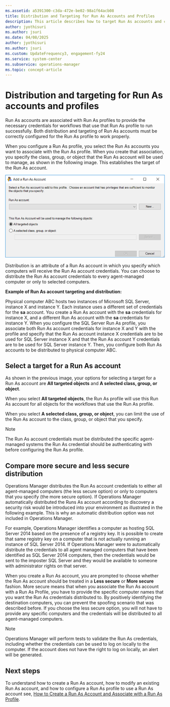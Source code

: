 ```yaml
---
ms.assetid: a5391300-c3da-472e-be02-98a1f64acb08
title: Distribution and Targeting for Run As Accounts and Profiles
description: This article describes how to target Run As accounts and configure profiles to monitor objects with minimal privileges.
author: jyothisuri
ms.author: jsuri
ms.date: 04/08/2025
author: jyothisuri
ms.author: jsuri
ms.custom: UpdateFrequency3, engagement-fy24
ms.service: system-center
ms.subservice: operations-manager
ms.topic: concept-article
---
```


# Distribution and targeting for Run As accounts and profiles



Run As accounts are associated with Run As profiles to provide the necessary credentials for workflows that use that Run As profile to run successfully. Both distribution and targeting of Run As accounts must be correctly configured for the Run As profile to work properly.  

When you configure a Run As profile, you select the Run As accounts you want to associate with the Run As profile. When you create that association, you specify the class, group, or object that the Run As account will be used to manage, as shown in the following image. This establishes the target of the Run As account.  

![Select target for Run As profile and account](./media/manage-security-dist-target-runas-profiles/om2016-add-run-as-account-target.png)  

Distribution is an attribute of a Run As account in which you specify which computers will receive the Run As account credentials. You can choose to distribute the Run As account credentials to every agent-managed computer or only to selected computers.  

**Example of Run As account targeting and distribution:**  

Physical computer ABC hosts two instances of Microsoft SQL Server, instance X and instance Y. Each instance uses a different set of credentials for the **sa** account. You create a Run As account with the **sa** credentials for instance X, and a different Run As account with the **sa** credentials for instance Y. When you configure the SQL Server Run As profile, you associate both Run As account credentials for instance X and Y with the profile and specify that the Run As account instance X credentials are to be used for SQL Server instance X and that the Run As account Y credentials are to be used for SQL Server instance Y. Then, you configure both Run As accounts to be distributed to physical computer ABC.  

## Select a target for a Run As account  

As shown in the previous image, your options for selecting a target for a Run As account are **All targeted objects** and **A selected class, group, or object**.  

When you select **All targeted objects**, the Run As profile will use this Run As account for all objects for the workflows that use the Run As profile.   

When you select **A selected class, group, or object**, you can limit the use of the Run As account to the class, group, or object that you specify.  

> [!NOTE]  
> The Run As account credentials must be distributed the specific agent-managed systems the Run As credential should be authenticating with before configuring the Run As profile.     

## Compare more secure and less secure distribution  

Operations Manager distributes the Run As account credentials to either all agent-managed computers (the less secure option) or only to computers that you specify (the more secure option). If Operations Manager automatically distributed the Runs As account according to discovery a security risk would be introduced into your environment as illustrated in the following example. This is why an automatic distribution option was not included in Operations Manager.  

For example, Operations Manager identifies a computer as hosting SQL Server 2014 based on the presence of a registry key. It is possible to create that same registry key on a computer that is not actually running an instance of SQL Server 2014. If Operations Manager were to automatically distribute the credentials to all agent managed computers that have been identified as SQL Server 2014 computers, then the credentials would be sent to the imposter SQL Server and they would be available to someone with administrator rights on that server.  

When you create a Run As account, you are prompted to choose whether the Run As account should be treated in a **Less secure** or **More secure** fashion. More secure means that when you associate the Run As account with a Run As Profile, you have to provide the specific computer names that you want the Run As credentials distributed to. By positively identifying the destination computers, you can prevent the spoofing scenario that was described before. If you choose the less secure option, you will not have to provide any specific computers and the credentials will be distributed to all agent-managed computers.  

> [!NOTE]  
> Operations Manager will perform tests to validate the Run As credentials, including whether the credentials can be used to log on locally to the computer. If the account does not have the right to log on locally, an alert will be generated.  

## Next steps

To understand how to create a Run As account, how to modify an existing Run As account, and how to configure a Run As profile to use a Run As account see, [How to Create a Run As Account and Associate with a Run As Profile](manage-security-create-runas-link-profile.md).
